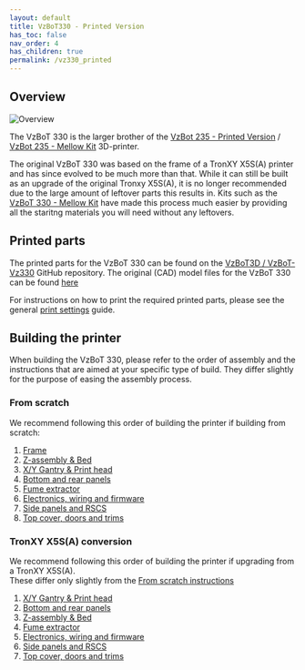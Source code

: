 ```yaml
---
layout: default
title: VzBoT330 - Printed Version
has_toc: false
nav_order: 4
has_children: true
permalink: /vz330_printed
---
```


## Overview

![Overview](/assets/images/manual/vz330_printed/printed_preview.png)

The VzBoT 330 is the larger brother of the [VzBot 235 - Printed Version](/vz235_printed) / [VzBot 235 - Mellow Kit](/vz235_mellow) 3D-printer.

The original VzBoT 330 was based on the frame of a TronXY X5S(A) printer and has since evolved to be much more than that. While it can still be built as an upgrade of the original Tronxy X5S(A), it is no longer recommended due to the large amount of leftover parts this results in. Kits such as the [VzBoT 330 - Mellow Kit](/vz330_mellow/) have made this process much easier by providing all the staritng materials you will need without any leftovers. 
 
## Printed parts

The printed parts for the VzBoT 330 can be found on the [VzBoT3D / VzBoT-Vz330](hhttps://github.com/VzBoT3D/VzBoT-Vz330/tree/master/Assemblies%20BOM%20and%20STL) GitHub repository. The original (CAD) model files for the VzBoT 330 can be found [here](https://github.com/VzBoT3D/VzBoT-Vz330/tree/master/CAD)

For instructions on how to print the required printed parts, please see the general [print settings](../general/print-settings) guide.


## Building the printer

When building the VzBoT 330, please refer to the order of assembly and the instructions that are aimed at your specific type of build. They differ slightly for the purpose of easing the assembly process.

### From scratch

We recommend following this order of building the printer if building from scratch: 

1. [Frame](./frame)
2. [Z-assembly & Bed](./z_assembly)
3. [X/Y Gantry & Print head](./gantry)
4. [Bottom and rear panels](./bottom_panels)
5. [Fume extractor](./fume_extractor)
6. [Electronics, wiring and firmware](./electronics)
7. [Side panels and RSCS](./rscs)
8. [Top cover, doors and trims](./top_cover)

### TronXY X5S(A) conversion

We recommend following this order of building the printer if upgrading from a TronXY X5S(A).  
These differ only slightly from the [From scratch instructions](#from-scratch) 

1. [X/Y Gantry & Print head](./gantry) 
2. [Bottom and rear panels](./bottom_panels) 
3. [Z-assembly & Bed](./z_assembly)
4. [Fume extractor](./fume_extractor)
6. [Electronics, wiring and firmware](./electronics)
7. [Side panels and RSCS](./rscs)
8. [Top cover, doors and trims](./top_cover)
